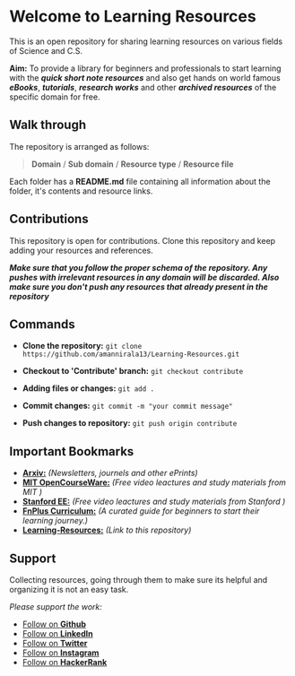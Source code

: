 
# Welcome to Learning Resources
This is an open repository for sharing learning resources on various fields of Science and C.S.

**Aim:** To provide a library for beginners and professionals to start learning with the ***quick short note resources*** and also get hands on world famous ***eBooks***, ***tutorials***, ***research works*** and other ***archived resources*** of the specific domain for free.

## Walk through
The repository is arranged as follows:
> **Domain** / **Sub domain** / **Resource type** / **Resource file**

Each folder has a **README.md** file containing all information about the folder, it's contents and resource links.

## Contributions
This repository is open for contributions. Clone this repository and keep adding your resources and references.

***Make sure that you follow the proper schema of the repository. Any pushes with irrelevant resources in any domain will be discarded. Also make sure you don't push any resources that already present in the repository***

## Commands

 * **Clone the repository:**
	 `git clone https://github.com/amannirala13/Learning-Resources.git`

 * **Checkout to 'Contribute' branch:**
`git checkout contribute`

 * **Adding files or changes:**
 `git add .`

 * **Commit changes:**
`git commit -m "your commit message"`

 * **Push changes to repository:**
`git push origin contribute`

## Important Bookmarks

 - **[Arxiv:](https://arxiv.org/)** *(Newsletters, journels and other ePrints)*
 - **[MIT OpenCourseWare:](https://ocw.mit.edu/index.htm)** *(Free video leactures and study materials from MIT )*
 - **[Stanford EE:](https://see.stanford.edu/)** *(Free video leactures and study materials from Stanford )*
 - **[FnPlus Curriculum:](https://github.com/fnplus/curriculum)** *(A curated guide for beginners to start their learning journey.)*
 - **[Learning-Resources:](https://github.com/amannirala13/Learning-Resources)** *(Link to this repository)*

## Support
Collecting resources, going through them to make sure its helpful and organizing it is not an easy task.

*Please support the work:*
 - [Follow on **Github**](https://github.com/amannirala13)
 - [Follow on **LinkedIn**](https://www.linkedin.com/in/amannirala13/)
 - [Follow on **Twitter**](https://twitter.com/AmanNirala13)
 - [Follow on **Instagram**](https://www.instagram.com/amannirala13/)
 - [Follow on **HackerRank**](https://www.hackerrank.com/amannirala13)
